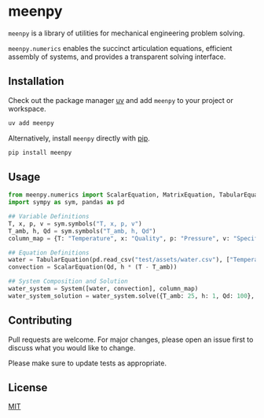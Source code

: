 # meenpy

`meenpy` is a library of utilities for mechanical engineering problem solving.

`meenpy.numerics` enables the succinct articulation equations, efficient assembly of systems, and provides a transparent solving interface.

## Installation

Check out the package manager [uv](https://docs.astral.sh/uv/) and add `meenpy` to your project or workspace.

```bash
uv add meenpy
```

Alternatively, install `meenpy` directly with [pip](https://pip.pypa.io/en/stable/).

```bash
pip install meenpy
```

## Usage

```python
from meenpy.numerics import ScalarEquation, MatrixEquation, TabularEquation, System
import sympy as sym, pandas as pd

## Variable Definitions
T, x, p, v = sym.symbols("T, x, p, v")
T_amb, h, Qd = sym.symbols("T_amb, h, Qd")
column_map = {T: "Temperature", x: "Quality", p: "Pressure", v: "Specific Volume"}

## Equation Definitions
water = TabularEquation(pd.read_csv("test/assets/water.csv"), ["Temperature", "Quality"], residual_type="all_column_differential")
convection = ScalarEquation(Qd, h * (T - T_amb))

## System Composition and Solution
water_system = System([water, convection], column_map)
water_system_solution = water_system.solve({T_amb: 25, h: 1, Qd: 100}, {T: 100})
```

## Contributing

Pull requests are welcome. For major changes, please open an issue first
to discuss what you would like to change.

Please make sure to update tests as appropriate.

## License

[MIT](https://choosealicense.com/licenses/mit/)
